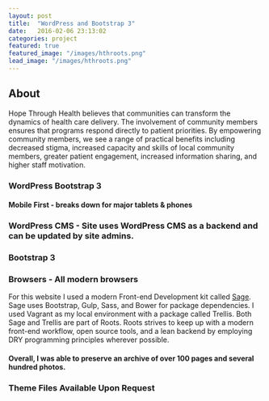 ```yaml
---
layout: post
title:  "WordPress and Bootstrap 3"
date:   2016-02-06 23:13:02
categories: project
featured: true
featured_image: "/images/hthroots.png"
lead_image: "/images/hthroots.png"
---
```

<div class="col-xs-12 col-sm-6 col-md-6 col-lg-6">
	<h2>About</h2>
	<p>
		Hope Through Health believes that communities can transform the dynamics of health care delivery. The involvement of community members ensures that programs respond directly to patient priorities. By empowering community members, we see a range of practical benefits including decreased stigma, increased capacity and skills of local community members, greater patient engagement, increased information sharing, and higher staff motivation.
	</p>
	<h3>WordPress Bootstrap 3</h3>
	<h4>Mobile First - breaks down for major tablets & phones</h4>
	<h3>WordPress CMS - Site uses WordPress CMS as a backend and can be updated by site admins.</h3>
	<h3>Bootstrap 3</h3>
	<h3>Browsers - All modern browsers</h3>
	<p>For this website I used a modern Front-end Development kit called <a href="https://roots.io/sage/">Sage</a>.  Sage uses Bootstrap, Gulp, Sass, and Bower for package dependencies.  I used Vagrant as my local environment with a package called Trellis.  Both Sage and Trellis are part of Roots. Roots strives to keep up with a modern front-end workflow, open source tools, and a lean backend by employing DRY programming principles wherever possible.
	</p>
	<h4>Overall, I was able to preserve an archive of over 100 pages and several hundred photos.</h4>
	<h3>Theme Files Available Upon Request</h3> 
</div>

